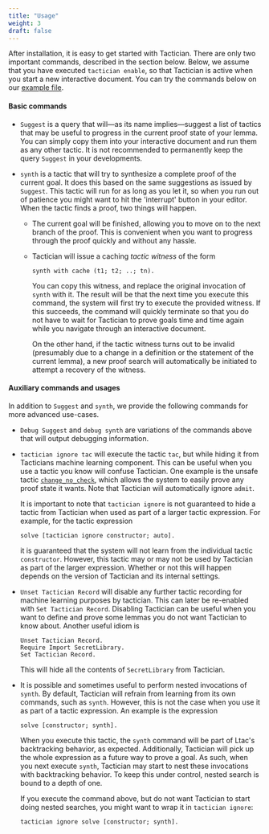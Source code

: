 ```yaml
---
title: "Usage"
weight: 3
draft: false
---
```


After installation, it is easy to get started with Tactician. There are only two important commands,
described in the section below. Below, we assume that you have executed `tactician enable`, so that Tactician
is active when you start a new interactive document. You can try the commands below on our
[example file](/Example.v).

#### Basic commands

- `Suggest` is a query that will—as its name implies—suggest a list of tactics that may be useful to progress
in the current proof state of your lemma. You can simply copy them into your interactive document and run them
as any other tactic. It is not recommended to permanently keep the query `Suggest` in your developments.

- `synth` is a tactic that will try to synthesize a complete proof of the current goal. It does this based on
the same suggestions as issued by `Suggest`. This tactic will run for as long as you let it, so when you run
out of patience you might want to hit the 'interrupt' button in your editor. When the tactic finds a proof,
two things will happen.
    - The current goal will be finished, allowing you to move on to the next branch of the proof. This is
    convenient when you want to progress through the proof quickly and without any hassle.
    - Tactician will issue a caching _tactic witness_ of the form
      ```coq
      synth with cache (t1; t2; ..; tn).
      ```
      You can copy this witness, and replace the original invocation of `synth` with it. The result will be
      that the next time you execute this command, the system will first try to execute the provided witness.
      If this succeeds, the command will quickly terminate so that you do not have to wait for Tactician to
      prove goals time and time again while you navigate through an interactive document.

      On the other hand, if the tactic witness turns out to be invalid (presumably due to a change in a
      definition or the statement of the current lemma), a new proof search will automatically be initiated
      to attempt a recovery of the witness.

#### Auxiliary commands and usages

In addition to `Suggest` and `synth`, we provide the following commands for more advanced use-cases.

- `Debug Suggest` and `debug synth` are variations of the commands above that will output debugging information.

- `tactician ignore tac` will execute the tactic `tac`, but while hiding it from Tacticians machine learning
  component. This can be useful when you use a tactic you know will confuse Tactician. One example is the unsafe
  tactic [`change_no_check`](https://coq.inria.fr/refman/proof-engine/tactics.html#coq:tacn.change-no-check),
  which allows the system to easily prove any proof state it wants. Note that Tactician will automatically ignore
  `admit`.

  It is important to note that `tactician ignore` is not guaranteed to hide a tactic from Tactician when used
  as part of a larger tactic expression. For example, for the tactic expression
  ```coq
  solve [tactician ignore constructor; auto].
  ```
  it is guaranteed that the system will not learn from the individual tactic `constructor`. However, this
  tactic may or may not be used by Tactician as part of the larger expression. Whether or not this will happen
  depends on the version of Tactician and its internal settings.

- `Unset Tactician Record` will disable any further tactic recording for machine learning purposes by tactician.
  This can later be re-enabled with `Set Tactician Record`. Disabling Tactician can be useful when you want
  to define and prove some lemmas you do not want Tactician to know about. Another useful idiom is
  ```coq
  Unset Tactician Record.
  Require Import SecretLibrary.
  Set Tactician Record.
  ```
  This will hide all the contents of `SecretLibrary` from Tactician.

- It is possible and sometimes useful to perform nested invocations of `synth`. By default, Tactician will
  refrain from learning from its own commands, such as `synth`. However, this is not the case when you use it
  as part of a tactic expression. An example is the expression
  ```coq
  solve [constructor; synth].
  ```
  When you execute this tactic, the `synth` command will be part of Ltac's backtracking behavior, as expected.
  Additionally, Tactician will pick up the whole expression as a future way to prove a goal. As such, when you
  next execute `synth`, Tactician may start to nest these invocations with backtracking behavior. To keep this
  under control, nested search is bound to a depth of one.

  If you execute the command above, but do not want Tactician to start doing nested searches, you might want to
  wrap it in `tactician ignore`:
  ```coq
  tactician ignore solve [constructor; synth].
  ```
